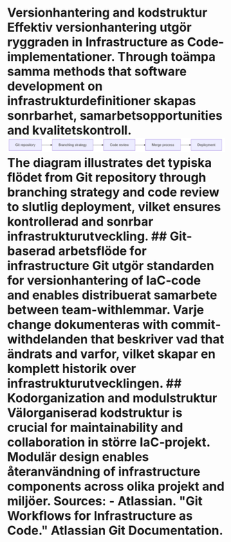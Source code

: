 # Versionhantering and kodstruktur Effektiv versionhantering utgör ryggraden in Infrastructure as Code-implementationer. Through toämpa samma methods that software development on infrastrukturdefinitioner skapas sonrbarhet, samarbetsopportunities and kvalitetskontroll. ![Versionhantering and kodstruktur](images/diagram_03_kapitel2.png) The diagram illustrates det typiska flödet from Git repository through branching strategy and code review to slutlig deployment, vilket ensures kontrollerad and sonrbar infrastrukturutveckling. ## Git-baserad arbetsflöde for infrastructure Git utgör standarden for versionhantering of IaC-code and enables distribuerat samarbete between team-withlemmar. Varje change dokumenteras with commit-withdelanden that beskriver vad that ändrats and varfor, vilket skapar en komplett historik over infrastrukturutvecklingen. ## Kodorganization and modulstruktur Välorganiserad kodstruktur is crucial for maintainability and collaboration in större IaC-projekt. Modulär design enables återanvändning of infrastructure components across olika projekt and miljöer. Sources: - Atlassian. "Git Workflows for Infrastructure as Code." Atlassian Git Documentation.